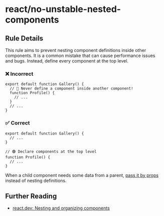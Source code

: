# react/no-unstable-nested-components

<!-- end auto-generated rule header -->

## Rule Details

This rule aims to prevent nesting component definitions inside other components. It is a common mistake that can cause performance issues and bugs. Instead, define every component at the top level.

### ❌ Incorrect

```tsx
export default function Gallery() {
  // 🔴 Never define a component inside another component!
  function Profile() {
    // ...
  }
  // ...
}
```

### ✅ Correct

```tsx
export default function Gallery() {
  // ...
}

// 🟢 Declare components at the top level
function Profile() {
  // ...
}
```

When a child component needs some data from a parent, [pass it by props](https://react.dev/learn/passing-props-to-a-component) instead of nesting definitions.

## Further Reading

- [react.dev: Nesting and organizing components](https://react.dev/learn/your-first-component#nesting-and-organizing-components)
